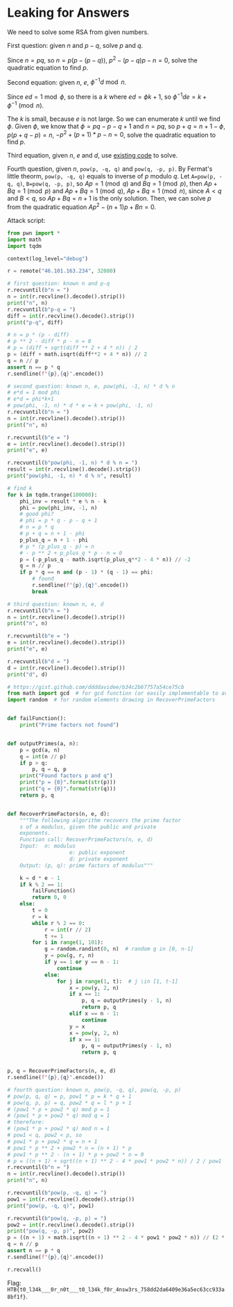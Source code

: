 # Leaking for Answers

We need to solve some RSA from given numbers.

First question: given $n$ and $p-q$, solve $p$ and $q$.

Since $n = pq$, so $n=p(p-(p-q))$, $p^2-(p-q)p-n=0$, solve the quadratic equation to find $p$.

Second equation: given $n$, $e$, $\phi^{-1}d \bmod n$.

Since $ed = 1 \bmod \phi$, so there is a $k$ where $ed = \phi k+1$, so $\phi^{-1}de = k + \phi^{-1} \pmod n$.

The $k$ is small, because $e$ is not large. So we can enumerate $k$ until we find $\phi$. Given $\phi$, we know that $\phi = pq - p - q + 1$ and $n = pq$, so $p + q = n + 1 - \phi$, $p (p + q - p) = n$, $-p^2 + (p + 1) * p - n = 0$, solve the quadratic equation to find $p$.

Third equation, given $n$, $e$ and $d$, use [existing code](https://gist.github.com/ddddavidee/b34c2b67757a54ce75cb) to solve.

Fourth question, given $n$, `pow(p, -q, q)` and `pow(q, -p, p)`. By Fermat's little theorm, `pow(p, -q, q)` equals to inverse of $p$ modulo $q$. Let `A=pow(p, -q, q)`, `B=pow(q, -p, p)`, so $Ap = 1 \pmod q$ and $Bq = 1 \pmod p$, then $Ap+Bq = 1 \pmod p$ and $Ap+Bq = 1 \pmod q$, $Ap+Bq = 1 \pmod n$, since $A<q$ and $B<q$, so $Ap+Bq=n+1$ is the only solution. Then, we can solve $p$ from the quadratic equation $A p^2 - (n+1)p + Bn = 0$.

Attack script:

```python
from pwn import *
import math
import tqdm

context(log_level="debug")

r = remote("46.101.163.234", 32080)

# first question: known n and p-q
r.recvuntil(b"n = ")
n = int(r.recvline().decode().strip())
print("n", n)
r.recvuntil(b"p-q = ")
diff = int(r.recvline().decode().strip())
print("p-q", diff)

# n = p * (p - diff)
# p ** 2 - diff * p - n = 0
# p = (diff + sqrt(diff ** 2 + 4 * n)) / 2
p = (diff + math.isqrt(diff**2 + 4 * n)) // 2
q = n // p
assert n == p * q
r.sendline(f"{p},{q}".encode())

# second question: known n, e, pow(phi, -1, n) * d % n
# e*d = 1 mod phi
# e*d = phi*k+1
# pow(phi, -1, n) * d * e = k + pow(phi, -1, n)
r.recvuntil(b"n = ")
n = int(r.recvline().decode().strip())
print("n", n)

r.recvuntil(b"e = ")
e = int(r.recvline().decode().strip())
print("e", e)

r.recvuntil(b"pow(phi, -1, n) * d % n = ")
result = int(r.recvline().decode().strip())
print("pow(phi, -1, n) * d % n", result)

# find k
for k in tqdm.trange(100000):
    phi_inv = result * e % n - k
    phi = pow(phi_inv, -1, n)
    # good phi?
    # phi = p * q - p - q + 1
    # n = p * q
    # p + q = n + 1 - phi
    p_plus_q = n + 1 - phi
    # p * (p_plus_q - p) = n
    # - p ** 2 + p_plus_q * p - n = 0
    p = (-p_plus_q - math.isqrt(p_plus_q**2 - 4 * n)) // -2
    q = n // p
    if p * q == n and (p - 1) * (q - 1) == phi:
        # found
        r.sendline(f"{p},{q}".encode())
        break

# third question: known n, e, d
r.recvuntil(b"n = ")
n = int(r.recvline().decode().strip())
print("n", n)

r.recvuntil(b"e = ")
e = int(r.recvline().decode().strip())
print("e", e)

r.recvuntil(b"d = ")
d = int(r.recvline().decode().strip())
print("d", d)

# https://gist.github.com/ddddavidee/b34c2b67757a54ce75cb
from math import gcd  # for gcd function (or easily implementable to avoid import)
import random  # for random elements drawing in RecoverPrimeFactors


def failFunction():
    print("Prime factors not found")


def outputPrimes(a, n):
    p = gcd(a, n)
    q = int(n // p)
    if p > q:
        p, q = q, p
    print("Found factors p and q")
    print("p = {0}".format(str(p)))
    print("q = {0}".format(str(q)))
    return p, q


def RecoverPrimeFactors(n, e, d):
    """The following algorithm recovers the prime factor
    s of a modulus, given the public and private
    exponents.
    Function call: RecoverPrimeFactors(n, e, d)
    Input: 	n: modulus
                    e: public exponent
                    d: private exponent
    Output: (p, q): prime factors of modulus"""

    k = d * e - 1
    if k % 2 == 1:
        failFunction()
        return 0, 0
    else:
        t = 0
        r = k
        while r % 2 == 0:
            r = int(r // 2)
            t += 1
        for i in range(1, 101):
            g = random.randint(0, n)  # random g in [0, n-1]
            y = pow(g, r, n)
            if y == 1 or y == n - 1:
                continue
            else:
                for j in range(1, t):  # j \in [1, t-1]
                    x = pow(y, 2, n)
                    if x == 1:
                        p, q = outputPrimes(y - 1, n)
                        return p, q
                    elif x == n - 1:
                        continue
                    y = x
                    x = pow(y, 2, n)
                    if x == 1:
                        p, q = outputPrimes(y - 1, n)
                        return p, q


p, q = RecoverPrimeFactors(n, e, d)
r.sendline(f"{p},{q}".encode())

# fourth question: known n, pow(p, -q, q), pow(q, -p, p)
# pow(p, q, q) = p, pow1 * p = k * q + 1
# pow(q, p, p) = q, pow2 * q = l * p + 1
# (pow1 * p + pow2 * q) mod p = 1
# (pow1 * p + pow2 * q) mod q = 1
# therefore:
# (pow1 * p + pow2 * q) mod n = 1
# pow1 < q, pow2 < p, so
# pow1 * p + pow2 * q = n + 1
# pow1 * p ** 2 + pow2 * n = (n + 1) * p
# pow1 * p ** 2 - (n + 1) * p + pow2 * n = 0
# p = ((n + 1) + sqrt((n + 1) ** 2 - 4 * pow1 * pow2 * n)) / 2 / pow1
r.recvuntil(b"n = ")
n = int(r.recvline().decode().strip())
print("n", n)

r.recvuntil(b"pow(p, -q, q) = ")
pow1 = int(r.recvline().decode().strip())
print("pow(p, -q, q)", pow1)

r.recvuntil(b"pow(q, -p, p) = ")
pow2 = int(r.recvline().decode().strip())
print("pow(q, -p, p)", pow2)
p = ((n + 1) + math.isqrt((n + 1) ** 2 - 4 * pow1 * pow2 * n)) // (2 * pow1)
q = n // p
assert n == p * q
r.sendline(f"{p},{q}".encode())

r.recvall()
```

Flag: `HTB{t0_l34k___0r_n0t___t0_l34k_f0r_4nsw3rs_758dd2da6409e36a5ec63cc933a8bf1f}`.
